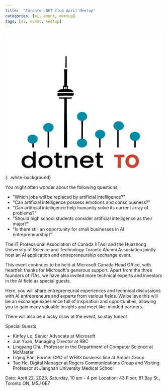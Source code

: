 ```yaml
---
title:  "Toronto .NET Club April Meetup"
categories: [ai, event, meetup]
tags: [ai, event, meetup]   
---
```


![Toronto .NET Club Logo](/assets/img/itas/dotnet_3_transparent.png){: .white-background}

You might often wonder about the following questions,

* "Which jobs will be replaced by artificial intelligence?"
* "Can artificial intelligence possess emotions and consciousness?"
* "Can artificial intelligence help humanity solve its current array of problems?"
* "Should high school students consider artificial intelligence as their major?"
* "Is there still an opportunity for small businesses in AI entrepreneurship?"

The IT Professional Association of Canada (ITAs) and the Huazhong University of Science and Technology Toronto Alumni Association jointly host an AI application and entrepreneurship exchange event.

This event continues to be held at Microsoft Canada Head Office, with heartfelt thanks for Microsoft's generous support. Apart from the three founders of ITAs, we have also invited more technical experts and investors in the AI field as special guests.

Here, you will share entrepreneurial experiences and technical discussions with AI entrepreneurs and experts from various fields. We believe this will be an exchange experience full of inspiration and opportunities, allowing you to gain many valuable insights and meet like-minded partners.

There will also be a lucky draw at the event, so stay tuned!

Special Guests

* Kinfey Lo, Senior Advocate at Microsoft
* Jun Yuan, Managing Director at RBC
* Lingyang Chu, Professor in the Department of Computer Science at McMaster
* Liqing Pan, Former CPO of WEB3 business line at Amber Group
* Tao He, Digital Manager at Rogers Communications Group and Visiting Professor at Jianghan University Medical School

Date: April 22, 2023, Saturday, 10 am - 4 pm
Location: 43 Floor, 81 Bay St., Toronto ON, M5J 0E7
